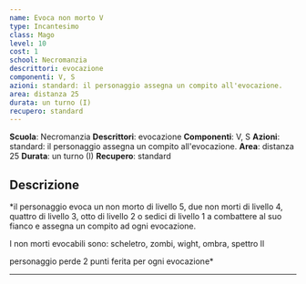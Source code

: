 ```yaml
---
name: Evoca non morto V
type: Incantesimo
class: Mago
level: 10
cost: 1
school: Necromanzia
descrittori: evocazione
componenti: V, S
azioni: standard: il personaggio assegna un compito all'evocazione.
area: distanza 25
durata: un turno (I)
recupero: standard
---
```

**Scuola**: Necromanzia
**Descrittori**: evocazione
**Componenti**: V, S
**Azioni**: standard: il personaggio assegna un compito all'evocazione.
**Area**: distanza 25
**Durata**: un turno (I)
**Recupero**: standard

**Descrizione**
-

*il personaggio evoca un non morto di livello 5, due non morti di livello 4, quattro di livello 3, otto di livello 2 o sedici di livello 1 a combattere al suo fianco e assegna un compito ad ogni evocazione.

I non morti evocabili sono: scheletro, zombi, wight, ombra, spettro Il

personaggio perde 2 punti ferita per ogni evocazione*

---